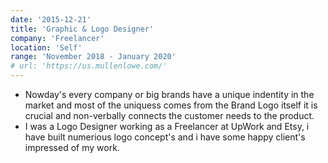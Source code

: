 ```yaml
---
date: '2015-12-21'
title: 'Graphic & Logo Designer'
company: 'Freelancer'
location: 'Self'
range: 'November 2018 - January 2020'
# url: 'https://us.mullenlowe.com/'
---
```


- Nowday's every company or big brands have a unique indentity in the market and most of the uniquess comes from the Brand Logo itself it is crucial and non-verbally connects the customer needs to the product.
- I was a Logo Designer working as a Freelancer at UpWork and Etsy, i have built numerious logo concept's and i have some happy client's impressed of my work.
